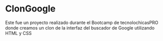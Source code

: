 # ClonGoogle
Este fue un proyecto realizado durante el Bootcamp de tecnolochicasPRO donde creamos un clon de la interfaz del buscador de Google utilizando HTML y CSS
